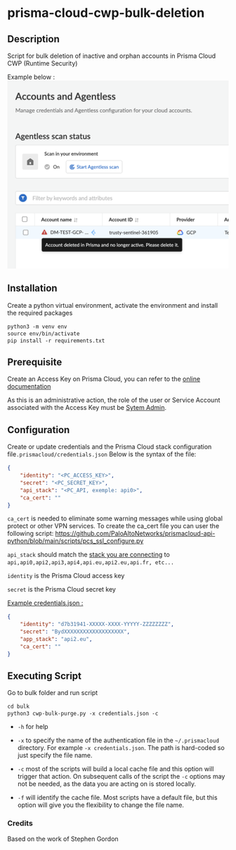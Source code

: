 # prisma-cloud-cwp-bulk-deletion

## Description

Script for bulk deletion of inactive and orphan accounts in Prisma Cloud CWP (Runtime Security)

Example below :
![account-to-delete](images/account-to-delete.png )


## Installation

Create a python virtual environment, activate the environment and install the required packages

```
python3 -m venv env
source env/bin/activate
pip install -r requirements.txt
```
## Prerequisite

Create an Access Key on Prisma Cloud, you can refer to the [online documentation](https://docs.prismacloud.io/en/enterprise-edition/content-collections/administration/create-access-keys)

As this is an administrative action, the role of the user or Service Account associated with the Access Key must be [Sytem Admin](https://docs.prismacloud.io/en/classic/cspm-admin-guide/manage-prisma-cloud-administrators/prisma-cloud-administrator-roles).



## Configuration

Create or update credentials and the Prisma Cloud stack configuration file`.prismacloud/credentials.json`  Below is the syntax of the file:

```json
{
    "identity": "<PC_ACCESS_KEY>",
    "secret": "<PC_SECRET_KEY>",
    "api_stack": "<PC_API, exemple: api0>", 
    "ca_cert": ""
}
```

`ca_cert` is needed to eliminate some warning messages while using global protect or other VPN services.  To create the ca_cert file you can user the following script: https://github.com/PaloAltoNetworks/prismacloud-api-python/blob/main/scripts/pcs_ssl_configure.py

`api_stack` should match the [stack you are connecting](https://pan.dev/prisma-cloud/api/cspm/api-urls/) to `api,api0,api2,api3,api4,api.eu,api2.eu,api.fr, etc...`

`identity` is the Prisma Cloud access key

`secret` is the Prisma Cloud secret key

<u>Example credentials.json :</u>

```json
{
    "identity": "d7b31941-XXXXX-XXXX-YYYYY-ZZZZZZZZ",
    "secret": "BydXXXXXXXXXXXXXXXXXXX",
    "app_stack": "api2.eu", 
    "ca_cert": ""
}
```

## Executing Script

Go to bulk folder and run script 

```
cd bulk
python3 cwp-bulk-purge.py -x credentials.json -c
```

 * `-h` for help

 * `-x` to specify the name of the authentication file in the `~/.prismacloud` directory. For example `-x credentials.json`. The path is hard-coded so just specify the file name.

 * `-c` most of the scripts will build a local cache file and this option will trigger that action. On subsequent calls of the script the `-c` options may not be needed, as the data you are acting on is stored locally. 

 * `-f` will identify the cache file.  Most scripts have a default file, but this option will give you the flexibility to change the file name. 

   

### Credits

Based on the work of Stephen Gordon
